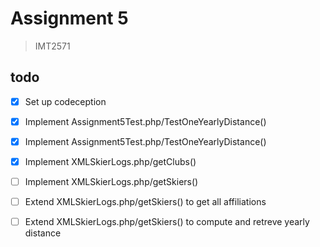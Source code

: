 
# Assignment 5
>IMT2571

## todo

- [x] Set up codeception
- [x] Implement Assignment5Test.php/TestOneYearlyDistance()
- [x] Implement Assignment5Test.php/TestOneYearlyDistance()
- [x] Implement XMLSkierLogs.php/getClubs()
- [ ] Implement XMLSkierLogs.php/getSkiers()
- [ ] Extend XMLSkierLogs.php/getSkiers() to get all affiliations
- [ ] Extend XMLSkierLogs.php/getSkiers() to compute and retreve yearly distance









